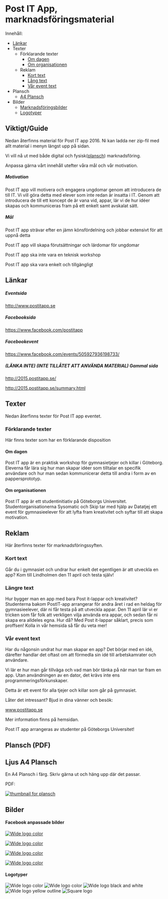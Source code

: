 # Post IT App, marknadsföringsmaterial

Innehåll:
- [Länkar](#links)
- Texter
  - Förklarande texter
    - [Om dagen](#text-aboutday)
    - [Om organisationen](#text-aboutorganisation)
  - Reklam
    - [Kort text](#text-shorttext)
    - [Lång text](#text-shorttext)
    - [Vår event text](#text-eventtext)    
- Plansch
  - [A4 Plansch](#plansch-a4)
- Bilder
  - [Marknadsföringsbilder](#pictures-advertisement)
  - [Logotyper](#pictures-logo)

## Viktigt/Guide
Nedan återfinns material för Post IT app 2016. Ni kan ladda ner zip-fil med allt material i menyn längst upp på sidan.

Vi vill nå ut med både digital och fysisk([plansch](#plansch-a4)) marknadsföring.

Anpassa gärna vårt innehåll utefter våra mål och vår motivation.

##### Motivation
Post IT app vill motivera och engagera ungdomar genom att introducera de till IT. Vi vill göra detta med elever som inte redan är insatta i IT. Genom att introducera de till ett koncept de är vana vid, appar, lär vi de hur idéer skapas och kommuniceras fram på ett enkelt samt avskalat sätt.


##### Mål
Post IT app strävar efter en jämn könsfördelning och jobbar extensivt för att uppnå detta

Post IT app vill skapa förutsättningar och lärdomar för ungdomar

Post IT app ska inte vara en teknisk workshop

Post IT app ska vara enkelt och tillgängligt

## <a name="links"></a>Länkar

##### Eventsida
http://www.postitapp.se
##### Facebooksida
https://www.facebook.com/postitapp
##### Facebookevent
https://www.facebook.com/events/505927936198733/

##### (LÄNKA INTE) (INTE TILLÅTET ATT ANVÄNDA MATERIAL) Gammal sida
http://2015.postitapp.se/

http://2015.postitapp.se/summary.html


## Texter
Nedan återfinns texter för Post IT app eventet.

### Förklarande texter
Här finns texter som har en förklarande disposition

#### <a name="text-aboutday"></a>Om dagen

Post IT app är en praktisk workshop för gymnasietjejer och killar i Göteborg. Eleverna får lära sig hur man skapar idéer som tilltalar en specifik användare och hur man sedan kommunicerar detta till andra i form av en pappersprototyp.

#### <a name="text-aboutorganisation"></a>Om organisationen

Post IT app är ett studentinitiativ på Göteborgs Universitet.  Studentorganisationerna Sysomatic och Skip tar med hjälp av Datatjej ett event för gymnasieelever för att lyfta fram kreativitet och syftar till att skapa motivation.

##  Reklam
Här återfinns texter för marknadsföringssyften.

### <a name="text-shorttext"></a>Kort text

Går du i gymnasiet och undrar hur enkelt det egentligen är att utveckla en app?
Kom till Lindholmen den 11 april och testa själv!

### <a name="text-longertext"></a>Längre text

Hur bygger man en app med bara Post it-lappar och kreativitet? Studenterna bakom PostIT-app arrangerar för andra året i rad en heldag för gymnasieelever, där ni får testa på att utveckla appar. Den 11 april lär vi er tricken som får folk att verkligen vilja använda era appar, och sedan får ni skapa era alldeles egna. Hur då? Med Post it-lappar såklart, precis som proffsen! Kolla in vår hemsida så får du veta mer!

### <a name="text-eventtext"></a>Vår event text
Har du någonsin undrat hur man skapar en app? Det börjar med en idé, därefter handlar det oftast om att förmedla sin idé till arbetskamrater och användare.

Vi lär er hur man går tillväga och vad man bör tänka på när man tar fram en app. Utan användningen av en dator, det krävs inte ens programmeringsförkunskaper.

Detta är ett event för alla tjejer och killar som går på gymnasiet.

Låter det intressant? Bjud in dina vänner och besök:

www.postitapp.se

Mer information finns på hemsidan.

Post IT app arrangeras av studenter på Göteborgs Universitet!

## Plansch (PDF)

## <a name="plansch-a4-portrait-light"></a>Ljus A4 Plansch
En A4 Plansch i färg. Skriv gärna ut och häng upp där det passar.

PDF:

[![thumbnail for plansch](https://raw.githubusercontent.com/PostITapp/material2016/master/plansch/thumbnails/planscha4.jpg)](https://raw.githubusercontent.com/PostITapp/material2016/master/images/plansch/planschA4.pdf)

## Bilder
#### <a name="pictures-facebook"></a>Facebook anpassade bilder
[![Wide logo color](https://raw.githubusercontent.com/PostITapp/material2016/master/images/advertisement/thumbnails/solsidan.png)](https://raw.githubusercontent.com/PostITapp/material2016/master/images/advertisement/solsidan.png)

[![Wide logo color](https://raw.githubusercontent.com/PostITapp/material2016/master/images/advertisement/thumbnails/resultatbild.png)](https://raw.githubusercontent.com/PostITapp/material2016/master/images/advertisement/resultatbild.png)

[![Wide logo color](https://raw.githubusercontent.com/PostITapp/material2016/master/images/advertisement/thumbnails/smallgroup.png)](https://raw.githubusercontent.com/PostITapp/material2016/master/images/advertisement/smallgroup.png)

[![Wide logo color](https://raw.githubusercontent.com/PostITapp/material2016/master/images/advertisement/thumbnails/FacebookBildSvensk.png)](https://raw.githubusercontent.com/PostITapp/material2016/master/images/advertisement/FacebookBildSvensk.png)

#### <a name="pictures-logo"></a>Logotyper
![Wide logo color](https://raw.githubusercontent.com/PostITapp/material2016/master/images/logo/postitapp-justtext-whiteborder.png)
![Wide logo color](https://raw.githubusercontent.com/PostITapp/material2016/master/images/logo/logowide1250x416.png)
![Wide logo black and white](https://raw.githubusercontent.com/PostITapp/material2016/master/images/logo/logowide1250x416bw.png)
![Wide logo yellow outline](https://raw.githubusercontent.com/PostITapp/material2016/master/images/logo/logowide1250x416yo.png)
![Square logo](https://raw.githubusercontent.com/PostITapp/material2016/master/images/logo/postitapp-trans-square.png)
